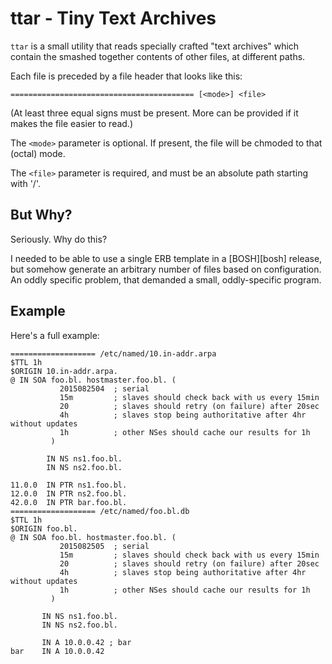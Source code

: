 ttar - Tiny Text Archives
=========================

`ttar` is a small utility that reads specially crafted "text
archives" which contain the smashed together contents of other
files, at different paths.

Each file is preceded by a file header that looks like this:

```
========================================= [<mode>] <file>
```

(At least three equal signs must be present.  More can be provided
if it makes the file easier to read.)

The `<mode>` parameter is optional.  If present, the file will be
chmoded to that (octal) mode.

The `<file>` parameter is required, and must be an absolute path
starting with '/'.

But Why?
--------

Seriously. Why do this?

I needed to be able to use a single ERB template in a
[BOSH][bosh] release, but somehow generate an arbitrary number of
files based on configuration.  An oddly specific problem, that
demanded a small, oddly-specific program.

Example
-------

Here's a full example:

```
=================== /etc/named/10.in-addr.arpa
$TTL 1h
$ORIGIN 10.in-addr.arpa.
@ IN SOA foo.bl. hostmaster.foo.bl. (
           2015082504  ; serial
           15m         ; slaves should check back with us every 15min
           20          ; slaves should retry (on failure) after 20sec
           4h          ; slaves stop being authoritative after 4hr without updates
           1h          ; other NSes should cache our results for 1h
         )

        IN NS ns1.foo.bl.
        IN NS ns2.foo.bl.

11.0.0  IN PTR ns1.foo.bl.
12.0.0  IN PTR ns2.foo.bl.
42.0.0  IN PTR bar.foo.bl.
=================== /etc/named/foo.bl.db
$TTL 1h
$ORIGIN foo.bl.
@ IN SOA foo.bl. hostmaster.foo.bl. (
           2015082505  ; serial
           15m         ; slaves should check back with us every 15min
           20          ; slaves should retry (on failure) after 20sec
           4h          ; slaves stop being authoritative after 4hr without updates
           1h          ; other NSes should cache our results for 1h
         )

       IN NS ns1.foo.bl.
       IN NS ns2.foo.bl.

       IN A 10.0.0.42 ; bar
bar    IN A 10.0.0.42
```
